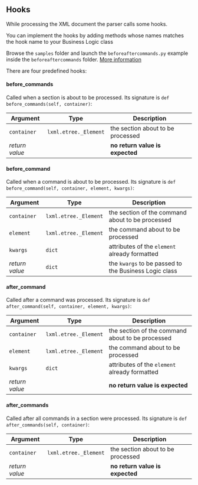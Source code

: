## Hooks

While processing the XML document the parser calls some hooks.

You can implement the hooks by adding methods whose names matches the hook name to your Business Logic class

Browse the `samples` folder and launch the `beforeaftercommands.py` example inside the `beforeaftercommands` folder. [More information](../samples/beforeaftercommands/README.md)

There are four predefined hooks:

#### before_commands
Called when a section is about to be processed. Its signature is `def before_commands(self, container)`:

|Argument|Type|Description|
|---|---|---|
|`container`|`lxml.etree._Element`|the section about to be processed|
|*return value*||__no return value is expected__|

#### before_command
Called when a command is about to be processed. Its signature is `def before_command(self, container, element, kwargs)`:

|Argument|Type|Description|
|---|---|---|
|`container`|`lxml.etree._Element`|the section of the command about to be processed|
|`element`|`lxml.etree._Element`|the command about to be processed|
|`kwargs`|`dict`|attributes of the `element` already formatted|
|*return value*|`dict`|the `kwargs` to be passed to the Business Logic class|

#### after_command
Called after a command was processed. Its signature is `def after_command(self, container, element, kwargs)`:

|Argument|Type|Description|
|---|---|---|
|`container`|`lxml.etree._Element`|the section of the command about to be processed|
|`element`|`lxml.etree._Element`|the command about to be processed|
|`kwargs`|`dict`|attributes of the `element` already formatted|
|*return value*||__no return value is expected__|

#### after_commands
Called after all commands in a section were processed. Its signature is `def after_commands(self, container)`:

|Argument|Type|Description|
|---|---|---|
|`container`|`lxml.etree._Element`|the section about to be processed|
|*return value*||__no return value is expected__|

